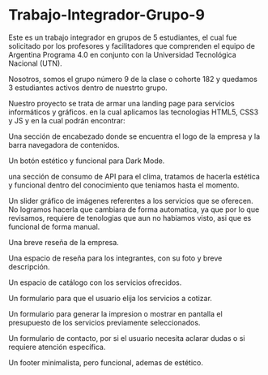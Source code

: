 # Trabajo-Integrador-Grupo-9
Este es un trabajo integrador en grupos de 5 estudiantes, el cual fue solicitado por los profesores y facilitadores que comprenden el equipo de Argentina Programa 4.0 en
conjunto con la Universidad Tecnológica Nacional (UTN).

Nosotros, somos el grupo número 9 de la clase o cohorte 182 y quedamos 3 estudiantes activos dentro de nuestrto grupo.

Nuestro proyecto se trata de armar una landing page para servicios informáticos y gráficos. en la cual aplicamos las tecnologias HTML5, CSS3 y JS y en la cual podrán encontrar:


Una sección de encabezado donde se encuentra el logo de la empresa y la barra navegadora de contenidos.

Un botón estético y funcional para Dark Mode.

una sección de consumo de API para el clima, tratamos de hacerla estética y funcional
dentro del conocimiento que teniamos hasta el momento.

Un slider gráfico de imágenes referentes a los servicios que se oferecen. No logramos hacerla que cambiara de forma automatica, ya que por lo que revisamos, requiere de tenologias que aun no habiamos visto, asi que es funcional de forma manual.

Una breve reseña de la empresa.

Una espacio de reseña para los integrantes, con su foto y breve descripción.

Un espacio de catálogo con los servicios ofrecidos.

Un formulario para que el usuario elija los servicios a cotizar.

Un formulario para generar la impresion o mostrar en pantalla el presupuesto de los servicios previamente seleccionados.

Un formulario de contacto, por si el usuario necesita aclarar dudas o si requiere atención específica.

Un footer minimalista, pero funcional, ademas de estético.
